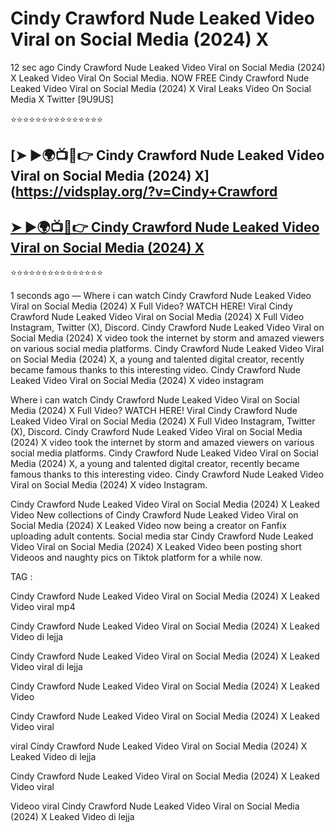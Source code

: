 ﻿# Cindy Crawford Nude Leaked Video Viral on Social Media (2024) X



12 sec ago Cindy Crawford Nude Leaked Video Viral on Social Media (2024) X Leaked Video Viral On Social Media. NOW FREE Cindy Crawford Nude Leaked Video Viral on Social Media (2024) X Viral Leaks Video On Social Media X Twitter [9U9US]

⭐⭐⭐⭐⭐⭐⭐⭐⭐⭐⭐⭐⭐⭐⭐

## [➤ ►🌍📺📱👉 Cindy Crawford Nude Leaked Video Viral on Social Media (2024) X](https://vidsplay.org/?v=Cindy+Crawford

## [➤ ►🌍📺📱👉 Cindy Crawford Nude Leaked Video Viral on Social Media (2024) X](https://vidsplay.org/?v=Cindy+Crawford)


⭐⭐⭐⭐⭐⭐⭐⭐⭐⭐⭐⭐⭐⭐⭐



1 seconds ago — Where i can watch Cindy Crawford Nude Leaked Video Viral on Social Media (2024) X Full Video? WATCH HERE! Viral Cindy Crawford Nude Leaked Video Viral on Social Media (2024) X Full Video Instagram, Twitter (X), Discord. Cindy Crawford Nude Leaked Video Viral on Social Media (2024) X video took the internet by storm and amazed viewers on various social media platforms. Cindy Crawford Nude Leaked Video Viral on Social Media (2024) X, a young and talented digital creator, recently became famous thanks to this interesting video. Cindy Crawford Nude Leaked Video Viral on Social Media (2024) X video instagram

Where i can watch Cindy Crawford Nude Leaked Video Viral on Social Media (2024) X Full Video? WATCH HERE! Viral Cindy Crawford Nude Leaked Video Viral on Social Media (2024) X Full Video Instagram, Twitter (X), Discord. Cindy Crawford Nude Leaked Video Viral on Social Media (2024) X video took the internet by storm and amazed viewers on various social media platforms. Cindy Crawford Nude Leaked Video Viral on Social Media (2024) X, a young and talented digital creator, recently became famous thanks to this interesting video. Cindy Crawford Nude Leaked Video Viral on Social Media (2024) X video Instagram.

Cindy Crawford Nude Leaked Video Viral on Social Media (2024) X Leaked Video New collections of Cindy Crawford Nude Leaked Video Viral on Social Media (2024) X Leaked Video now being a creator on Fanfix uploading adult contents. Social media star Cindy Crawford Nude Leaked Video Viral on Social Media (2024) X Leaked Video been posting short Videoos and naughty pics on Tiktok platform for a while now.

TAG :

 

Cindy Crawford Nude Leaked Video Viral on Social Media (2024) X Leaked Video viral mp4

 

Cindy Crawford Nude Leaked Video Viral on Social Media (2024) X Leaked Video di lejja

 

Cindy Crawford Nude Leaked Video Viral on Social Media (2024) X Leaked Video viral di lejja

 

Cindy Crawford Nude Leaked Video Viral on Social Media (2024) X Leaked Video

 

Cindy Crawford Nude Leaked Video Viral on Social Media (2024) X Leaked Video viral

 

viral Cindy Crawford Nude Leaked Video Viral on Social Media (2024) X Leaked Video di lejja

 

Cindy Crawford Nude Leaked Video Viral on Social Media (2024) X Leaked Video viral

 

Videoo viral Cindy Crawford Nude Leaked Video Viral on Social Media (2024) X Leaked Video di lejja